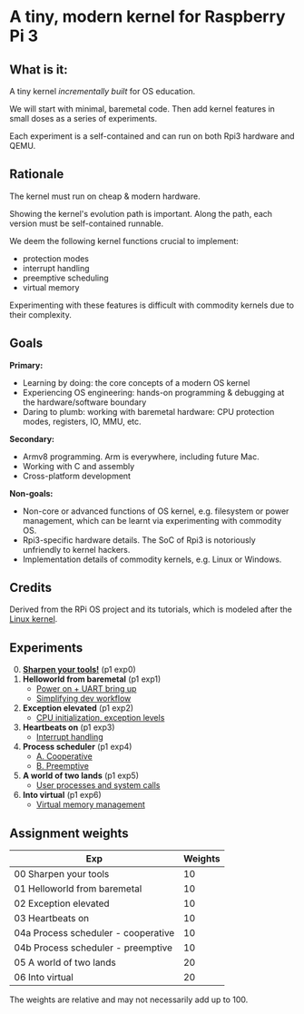 # A tiny, modern kernel for Raspberry Pi 3 

## What is it: 

A tiny kernel *incrementally built* for OS education. 

We will start with minimal, baremetal code. Then add kernel features in small doses as a series of experiments. 

Each experiment is a self-contained and can run on both Rpi3 hardware and QEMU. 

## Rationale

The kernel must run on cheap & modern hardware. 

Showing the kernel's evolution path is important. Along the path, each version must be self-contained runnable. 

We deem the following kernel functions crucial to implement: 

* protection modes
* interrupt handling
* preemptive scheduling
* virtual memory 

Experimenting with these features is difficult with commodity kernels due to their complexity. 

## Goals

**Primary:** 

* Learning by doing: the core concepts of a modern OS kernel
* Experiencing OS engineering: hands-on programming & debugging at the hardware/software boundary
* Daring to plumb: working with baremetal hardware: CPU protection modes, registers, IO, MMU, etc.

**Secondary:**

* Armv8 programming. Arm is everywhere, including future Mac. 
* Working with C and assembly 
* Cross-platform development 

**Non-goals:**

* Non-core or advanced functions of OS kernel, e.g. filesystem or power management, which can be learnt via experimenting with commodity OS. 
* Rpi3-specific hardware details. The SoC of Rpi3 is notoriously unfriendly to kernel hackers. 
* Implementation details of commodity kernels, e.g. Linux or Windows.  

## Credits

Derived from the RPi OS project and its tutorials, which is modeled after the [Linux kernel](https://github.com/torvalds/linux). 

<!---- to complete --->

## Experiments


0. **[Sharpen your tools!](docs/lesson00/rpi-os.md)** (p1 exp0) 
1. **Helloworld from baremetal** (p1 exp1) 
      * [Power on + UART bring up](docs/lesson01/rpi-os.md)
      * [Simplifying dev workflow](docs/lesson01/workflow.md)
      <!---- * [Exp](docs/lesson01/exercises.md) ----->
2. **Exception elevated** (p1 exp2) 
      * [CPU initialization, exception levels](docs/lesson02/rpi-os.md)
      <!---- * [Exp](docs/lesson02/exercises.md) ----->
3. **Heartbeats on** (p1 exp3) 
      * [Interrupt handling](docs/lesson03/rpi-os.md)
      <!----* [Exp](docs/lesson03/exercises.md) ----->
4. **Process scheduler** (p1 exp4) 
      * [A. Cooperative](docs/lesson04a/rpi-os.md) 
      * [B. Preemptive](docs/lesson04b/rpi-os.md) 
      <!---- * [Exercises](docs/lesson04a/exercises.md) ----->
5. **A world of two lands** (p1 exp5) 
      * [User processes and system calls](docs/lesson05/rpi-os.md) 
      <!---- * [Exercises](docs/lesson05/exercises.md) ----->
6. **Into virtual** (p1 exp6) 
      * [Virtual memory management](docs/lesson06/rpi-os.md) 
      <!---- * [Exercises](docs/lesson06/exercises.md) ----->

## Assignment weights

| Exp                                 | Weights |
| ----------------------------------- | ------- |
| 00 Sharpen your tools               | 10      |
| 01 Helloworld from baremetal        | 10      |
| 02 Exception elevated               | 10      |
| 03 Heartbeats on                    | 10      |
| 04a Process scheduler - cooperative | 10      |
| 04b Process scheduler - preemptive  | 10      |
| 05 A world of two lands             | 20      |
| 06 Into virtual                     | 20      |

The weights are relative and may not necessarily add up to 100. 